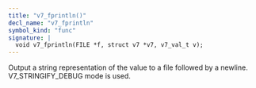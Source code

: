 ```yaml
---
title: "v7_fprintln()"
decl_name: "v7_fprintln"
symbol_kind: "func"
signature: |
  void v7_fprintln(FILE *f, struct v7 *v7, v7_val_t v);
---
```


Output a string representation of the value to a file followed by a newline.
V7_STRINGIFY_DEBUG mode is used. 

